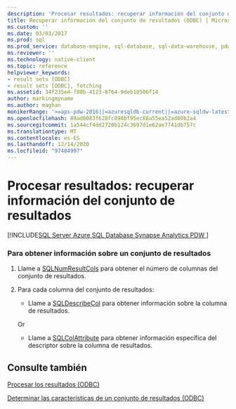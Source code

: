 ```yaml
---
description: 'Procesar resultados: recuperar información del conjunto de resultados'
title: Recuperar información del conjunto de resultados (ODBC) | Microsoft Docs
ms.custom: ''
ms.date: 03/03/2017
ms.prod: sql
ms.prod_service: database-engine, sql-database, sql-data-warehouse, pdw
ms.reviewer: ''
ms.technology: native-client
ms.topic: reference
helpviewer_keywords:
- result sets [ODBC]
- result sets [ODBC], fetching
ms.assetid: 34f235e4-f80b-4123-8764-9deb18506f14
author: markingmyname
ms.author: maghan
monikerRange: '>=aps-pdw-2016||=azuresqldb-current||=azure-sqldw-latest||>=sql-server-2016||>=sql-server-linux-2017||=azuresqldb-mi-current'
ms.openlocfilehash: 89ad0083f628fc898bf95ec88a55ea52ad80b2a4
ms.sourcegitcommit: 1a544cf4dd2720b124c3697d1e62ae7741db757c
ms.translationtype: MT
ms.contentlocale: es-ES
ms.lasthandoff: 12/14/2020
ms.locfileid: "97484997"
---
```

# <a name="processing-results---retrieve-result-set-information"></a>Procesar resultados: recuperar información del conjunto de resultados
[!INCLUDE[SQL Server Azure SQL Database Synapse Analytics PDW ](../../includes/applies-to-version/sql-asdb-asdbmi-asa-pdw.md)]

    
### <a name="to-get-information-about-a-result-set"></a>Para obtener información sobre un conjunto de resultados  
  
1.  Llame a [SQLNumResultCols](../../relational-databases/native-client-odbc-api/sqlnumresultcols.md) para obtener el número de columnas del conjunto de resultados.  
  
2.  Para cada columna del conjunto de resultados:  
  
    -   Llame a [SQLDescribeCol](../../relational-databases/native-client-odbc-api/sqldescribecol.md) para obtener información sobre la columna de resultados.  
  
     Or  
  
    -   Llame a [SQLColAttribute](../../relational-databases/native-client-odbc-api/sqlcolattribute.md) para obtener información específica del descriptor sobre la columna de resultados.  
  
## <a name="see-also"></a>Consulte también  
[Procesar los resultados &#40;ODBC&#41;](../../relational-databases/native-client-odbc-how-to/processing-results-process-results.md)

[Determinar las características de un conjunto de resultados &#40;ODBC&#41;](../../relational-databases/native-client-odbc-results/determining-the-characteristics-of-a-result-set-odbc.md)  
  
  
